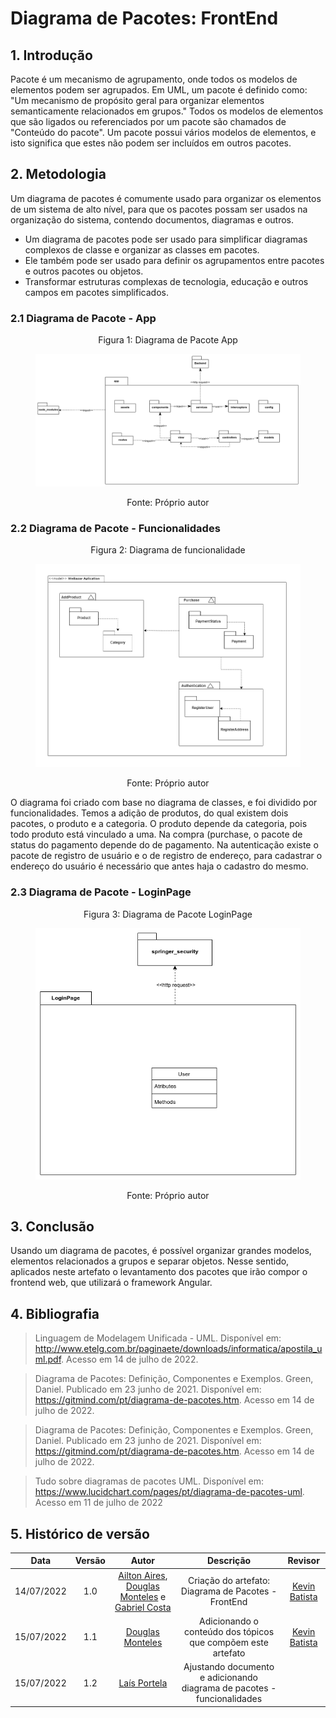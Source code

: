 # Diagrama de Pacotes: FrontEnd

## 1. Introdução
Pacote é um mecanismo de agrupamento, onde todos os modelos de elementos podem ser
agrupados. Em UML, um pacote é definido como: "Um mecanismo de propósito geral para organizar elementos semanticamente relacionados em grupos." Todos os modelos de elementos que são ligados ou referenciados por um pacote são chamados de "Conteúdo do pacote". Um pacote possui vários modelos de elementos, e isto significa que estes não podem ser incluídos em outros pacotes.

## 2. Metodologia
Um diagrama de pacotes é comumente usado para organizar os elementos de um sistema de alto nível, para que os pacotes possam ser usados ​​na organização do sistema, contendo documentos, diagramas e outros.

- Um diagrama de pacotes pode ser usado para simplificar diagramas complexos de classe e organizar as classes em pacotes.
- Ele também pode ser usado para definir os agrupamentos entre pacotes e outros pacotes ou objetos.
- Transformar estruturas complexas de tecnologia, educação e outros campos em pacotes simplificados.

### 2.1 Diagrama de Pacote - App

<figure>
  <figcaption style="text-align: center !important">
    Figura 1: Diagrama de Pacote App
  </figcaption>

  ![Diagrama de Pacote App](../img/Diagramas/diagrama_pacotes_app.png)

  <figcaption style="text-align: center !important">
    Fonte: Próprio autor
  </figcaption>
</figure>

### 2.2 Diagrama de Pacote - Funcionalidades

<figure>
  <figcaption style="text-align: center !important">
    Figura 2: Diagrama de funcionalidade
  </figcaption>

  ![Diagrama X](../img/Diagramas/diagrama-pacote-funcoes.png)

  <figcaption style="text-align: center !important">
    Fonte: Próprio autor
  </figcaption>
</figure>

O diagrama foi criado com base no diagrama de classes, e foi dividido por funcionalidades. Temos a adição de produtos, do qual existem dois pacotes, o produto e a categoria. O produto depende da categoria, pois todo produto está vinculado a uma. Na compra (purchase, o pacote de status do pagamento depende do de pagamento. Na autenticação existe o pacote de registro de usuário e o de registro de endereço, para cadastrar o endereço do usuário é necessário que antes haja o cadastro do mesmo.


### 2.3 Diagrama de Pacote - LoginPage

<figure>
  <figcaption style="text-align: center !important">
    Figura 3: Diagrama de Pacote LoginPage
  </figcaption>

  ![Diagrama X](../img/Diagramas/diagrama_pacotes_login_page.png)

  <figcaption style="text-align: center !important">
    Fonte: Próprio autor
  </figcaption>
</figure>

## 3. Conclusão
Usando um diagrama de pacotes, é possível organizar grandes modelos, elementos relacionados a grupos e separar objetos. Nesse sentido, aplicados neste artefato o levantamento dos pacotes que irão compor o frontend web, que utilizará o framework Angular. 

## 4. Bibliografia

> Linguagem de Modelagem Unificada - UML. Disponível em: <http://www.etelg.com.br/paginaete/downloads/informatica/apostila_uml.pdf>. Acesso em 14 de julho de 2022.

> Diagrama de Pacotes: Definição, Componentes e Exemplos. Green, Daniel. Publicado em 23 junho de 2021. Disponível em: <https://gitmind.com/pt/diagrama-de-pacotes.htm>. Acesso em 14 de julho de 2022.

> Diagrama de Pacotes: Definição, Componentes e Exemplos. Green, Daniel. Publicado em 23 junho de 2021. Disponível em: <https://gitmind.com/pt/diagrama-de-pacotes.htm>. Acesso em 14 de julho de 2022.

>Tudo sobre diagramas de pacotes UML. Disponível em: <https://www.lucidchart.com/pages/pt/diagrama-de-pacotes-uml>. Acesso em 11 de julho de 2022

## 5. Histórico de versão
| Data | Versão | Autor | Descrição | Revisor |
| :-: | :-: | :-: | :-: | :-: |
| 14/07/2022 | 1.0 | [Ailton Aires](https://github.com/ailtonaires), [Douglas Monteles](https://github.com/DouglasMonteles) e [Gabriel Costa](https://github.com/GabrielCostaDeOliveira) | Criação do artefato: Diagrama de Pacotes - FrontEnd | [Kevin Batista](https://github.com/k3vin-batista) |
| 15/07/2022 | 1.1 | [Douglas Monteles](https://github.com/DouglasMonteles) | Adicionando o conteúdo dos tópicos que compõem este artefato  | [Kevin Batista](https://github.com/k3vin-batista) |
|15/07/2022|1.2| [Laís Portela](https://github.com/laispa)|Ajustando documento e adicionando diagrama de pacotes - funcionalidades| 

